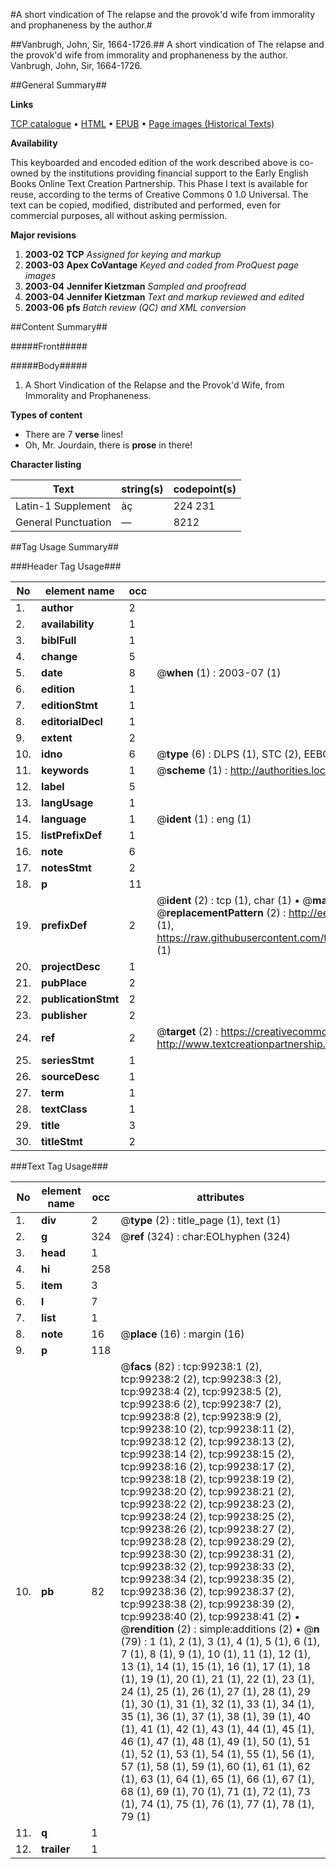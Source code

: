 #A short vindication of The relapse and the provok'd wife from immorality and prophaneness by the author.#

##Vanbrugh, John, Sir, 1664-1726.##
A short vindication of The relapse and the provok'd wife from immorality and prophaneness by the author.
Vanbrugh, John, Sir, 1664-1726.

##General Summary##

**Links**

[TCP catalogue](http://www.ota.ox.ac.uk/tcp/)  • 
[HTML](http://tei.it.ox.ac.uk/tcp/Texts-HTML/free/A65/A65089.html)  • 
[EPUB](http://tei.it.ox.ac.uk/tcp/Texts-EPUB/free/A65/A65089.epub) • 
[Page images (Historical Texts)](https://data.historicaltexts.jisc.ac.uk/view?pubId=eebo-13355513e&pageId=eebo-13355513e-99238-1)

**Availability**

This keyboarded and encoded edition of the
	       work described above is co-owned by the institutions
	       providing financial support to the Early English Books
	       Online Text Creation Partnership. This Phase I text is
	       available for reuse, according to the terms of Creative
	       Commons 0 1.0 Universal. The text can be copied,
	       modified, distributed and performed, even for
	       commercial purposes, all without asking permission.

**Major revisions**

1. __2003-02__ __TCP__ *Assigned for keying and markup*
1. __2003-03__ __Apex CoVantage__ *Keyed and coded from ProQuest page images*
1. __2003-04__ __Jennifer Kietzman__ *Sampled and proofread*
1. __2003-04__ __Jennifer Kietzman__ *Text and markup reviewed and edited*
1. __2003-06__ __pfs__ *Batch review (QC) and XML conversion*

##Content Summary##

#####Front#####

#####Body#####

1. A Short Vindication of the Relapse and the Provok'd Wife, from Immorality and Prophaneness.

**Types of content**

  * There are 7 **verse** lines!
  * Oh, Mr. Jourdain, there is **prose** in there!

**Character listing**


|Text|string(s)|codepoint(s)|
|---|---|---|
|Latin-1 Supplement|àç|224 231|
|General Punctuation|—|8212|

##Tag Usage Summary##

###Header Tag Usage###

|No|element name|occ|attributes|
|---|---|---|---|
|1.|__author__|2||
|2.|__availability__|1||
|3.|__biblFull__|1||
|4.|__change__|5||
|5.|__date__|8| @__when__ (1) : 2003-07 (1)|
|6.|__edition__|1||
|7.|__editionStmt__|1||
|8.|__editorialDecl__|1||
|9.|__extent__|2||
|10.|__idno__|6| @__type__ (6) : DLPS (1), STC (2), EEBO-CITATION (1), OCLC (1), VID (1)|
|11.|__keywords__|1| @__scheme__ (1) : http://authorities.loc.gov/ (1)|
|12.|__label__|5||
|13.|__langUsage__|1||
|14.|__language__|1| @__ident__ (1) : eng (1)|
|15.|__listPrefixDef__|1||
|16.|__note__|6||
|17.|__notesStmt__|2||
|18.|__p__|11||
|19.|__prefixDef__|2| @__ident__ (2) : tcp (1), char (1)  •  @__matchPattern__ (2) : ([0-9\-]+):([0-9IVX]+) (1), (.+) (1)  •  @__replacementPattern__ (2) : http://eebo.chadwyck.com/downloadtiff?vid=$1&page=$2 (1), https://raw.githubusercontent.com/textcreationpartnership/Texts/master/tcpchars.xml#$1 (1)|
|20.|__projectDesc__|1||
|21.|__pubPlace__|2||
|22.|__publicationStmt__|2||
|23.|__publisher__|2||
|24.|__ref__|2| @__target__ (2) : https://creativecommons.org/publicdomain/zero/1.0/ (1), http://www.textcreationpartnership.org/docs/. (1)|
|25.|__seriesStmt__|1||
|26.|__sourceDesc__|1||
|27.|__term__|1||
|28.|__textClass__|1||
|29.|__title__|3||
|30.|__titleStmt__|2||


###Text Tag Usage###

|No|element name|occ|attributes|
|---|---|---|---|
|1.|__div__|2| @__type__ (2) : title_page (1), text (1)|
|2.|__g__|324| @__ref__ (324) : char:EOLhyphen (324)|
|3.|__head__|1||
|4.|__hi__|258||
|5.|__item__|3||
|6.|__l__|7||
|7.|__list__|1||
|8.|__note__|16| @__place__ (16) : margin (16)|
|9.|__p__|118||
|10.|__pb__|82| @__facs__ (82) : tcp:99238:1 (2), tcp:99238:2 (2), tcp:99238:3 (2), tcp:99238:4 (2), tcp:99238:5 (2), tcp:99238:6 (2), tcp:99238:7 (2), tcp:99238:8 (2), tcp:99238:9 (2), tcp:99238:10 (2), tcp:99238:11 (2), tcp:99238:12 (2), tcp:99238:13 (2), tcp:99238:14 (2), tcp:99238:15 (2), tcp:99238:16 (2), tcp:99238:17 (2), tcp:99238:18 (2), tcp:99238:19 (2), tcp:99238:20 (2), tcp:99238:21 (2), tcp:99238:22 (2), tcp:99238:23 (2), tcp:99238:24 (2), tcp:99238:25 (2), tcp:99238:26 (2), tcp:99238:27 (2), tcp:99238:28 (2), tcp:99238:29 (2), tcp:99238:30 (2), tcp:99238:31 (2), tcp:99238:32 (2), tcp:99238:33 (2), tcp:99238:34 (2), tcp:99238:35 (2), tcp:99238:36 (2), tcp:99238:37 (2), tcp:99238:38 (2), tcp:99238:39 (2), tcp:99238:40 (2), tcp:99238:41 (2)  •  @__rendition__ (2) : simple:additions (2)  •  @__n__ (79) : 1 (1), 2 (1), 3 (1), 4 (1), 5 (1), 6 (1), 7 (1), 8 (1), 9 (1), 10 (1), 11 (1), 12 (1), 13 (1), 14 (1), 15 (1), 16 (1), 17 (1), 18 (1), 19 (1), 20 (1), 21 (1), 22 (1), 23 (1), 24 (1), 25 (1), 26 (1), 27 (1), 28 (1), 29 (1), 30 (1), 31 (1), 32 (1), 33 (1), 34 (1), 35 (1), 36 (1), 37 (1), 38 (1), 39 (1), 40 (1), 41 (1), 42 (1), 43 (1), 44 (1), 45 (1), 46 (1), 47 (1), 48 (1), 49 (1), 50 (1), 51 (1), 52 (1), 53 (1), 54 (1), 55 (1), 56 (1), 57 (1), 58 (1), 59 (1), 60 (1), 61 (1), 62 (1), 63 (1), 64 (1), 65 (1), 66 (1), 67 (1), 68 (1), 69 (1), 70 (1), 71 (1), 72 (1), 73 (1), 74 (1), 75 (1), 76 (1), 77 (1), 78 (1), 79 (1)|
|11.|__q__|1||
|12.|__trailer__|1||

